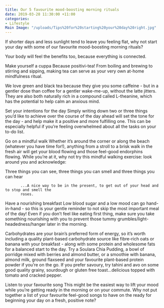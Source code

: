 ```yaml
---
title: Our 5 favourite mood-boosting morning rituals
date: 2019-03-28 11:30:00 +11:00
categories:
- Lifestyle
Main Image: "/uploads/Tips%20for%20starting%20your%20day%20right.jpg"
---
```


If shorter days and less sunlight tend to leave you feeling flat, why not start your day with some of our favourite mood-boosting morning rituals? 

Your body will feel the benefits too, because everything is connected. 

Make yourself a cuppa 
Because positivi-tea! From boiling and brewing to stirring and sipping, making tea can serve as your very own at-home mindfulness ritual. 

We love green and black tea because they give you some caffeine - but in a gentler dose than coffee for a gentler wake-me-up, without the latte jitters. They are also both naturally rich in a compound called L-theanine, which has the potential to help calm an anxious mind. 

Set your intentions for the day
Simply writing down two or three things you’d like to achieve over the course of the day ahead will set the tone for the day - and help make it a positive and more fulfilling one. This can be especially helpful if you’re feeling overwhelmed about all the tasks on your to-do list. 

Go on a mindful walk 
Whether it’s around the corner or along the beach (whatever you have time for!), anything from a stroll to a brisk walk in the fresh air will get your blood flowing and those feel-good endorphins flowing. While you’re at it, why not try this mindful walking exercise: look around you and acknowledge: 

Three things you can see,
three things you can smell and
three things you can hear

           ...A nice way to be in the present, to get out of your head and to stop and smell the   
           roses. 
 
Have a nourishing breakfast
Low blood sugar and a low mood can go hand-in-hand - so this is your gentle reminder to not skip the most important meal of the day! Even if you don’t feel like eating first thing, make sure you take something nourishing with you to prevent those tummy grumbles/light-headedness/hanger later in the morning. 

Carbohydrates are your brain’s preferred form of energy, so it’s worth including a quality plant-based carbohydrate source like fibre-rich oats or banana with your breakfast - along with some protein and wholesome fats for a balanced start to the day. Try a Soulara Chia Pudding, a bowl of porridge mixed with berries and almond butter, or a smoothie with banana, almond milk, ground flaxseed and your favourite plant-based protein powder if you’re on the go. If you prefer savoury, try tahini and avo on some good quality grainy, sourdough or gluten free toast...delicious topped with tomato and cracked pepper.

Listen to your favourite song 
This might be the easiest way to lift your mood while you’re getting ready in the morning or on your commute. Why not put together a list of your favourite feel-good songs to have on the ready for beginning your day on a fresh, positive note? 
